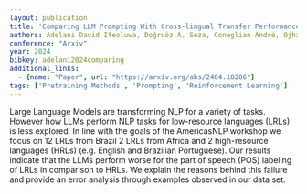 ```yaml
---
layout: publication
title: 'Comparing LLM Prompting With Cross-lingual Transfer Performance On Indigenous And Low-resource Brazilian Languages'
authors: Adelani David Ifeoluwa, Doğruöz A. Seza, Coneglian André, Ojha Atul Kr.
conference: "Arxiv"
year: 2024
bibkey: adelani2024comparing
additional_links:
  - {name: "Paper", url: "https://arxiv.org/abs/2404.18286"}
tags: ['Pretraining Methods', 'Prompting', 'Reinforcement Learning']
---
```

Large Language Models are transforming NLP for a variety of tasks. However how LLMs perform NLP tasks for low-resource languages (LRLs) is less explored. In line with the goals of the AmericasNLP workshop we focus on 12 LRLs from Brazil 2 LRLs from Africa and 2 high-resource languages (HRLs) (e.g. English and Brazilian Portuguese). Our results indicate that the LLMs perform worse for the part of speech (POS) labeling of LRLs in comparison to HRLs. We explain the reasons behind this failure and provide an error analysis through examples observed in our data set.
